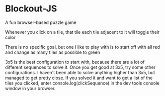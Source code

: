 # Blockout-JS
A fun browser-based puzzle game

Whenever you click on a tile, that tile each tile adjacent to it will toggle their color

There is no specific goal, but one I like to play with is to start off with all red and change as many tiles as possible to green

3x5 is the best configuration to start with, because there are a lot of different sequences to solve it. Once you get good at 3x5, try some other configurations. I haven't been able to solve anything higher than 3x5, but managed to get pretty close. If you solved it and want to get a list of the tiles you clicked, enter console.log(clickSequence) in the dev tools console window in your browser.
